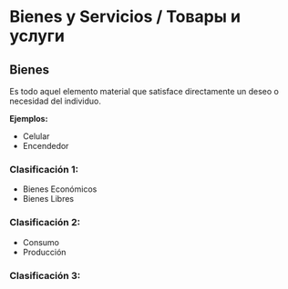 # Bienes y Servicios / Товары и услуги

## Bienes
Es todo aquel elemento material que satisface directamente un deseo o necesidad del individuo.

**Ejemplos:**
- Celular
- Encendedor

### Clasificación 1:
- Bienes Económicos
- Bienes Libres
### Clasificación 2:
- Consumo
- Producción
### Clasificación 3: